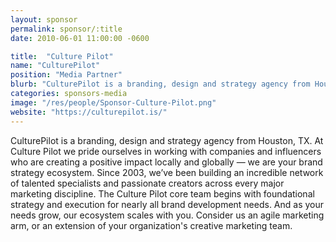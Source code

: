 ```yaml
---
layout: sponsor
permalink: sponsor/:title
date: 2010-06-01 11:00:00 -0600

title:  "Culture Pilot"
name: "CulturePilot"
position: "Media Partner"
blurb: "CulturePilot is a branding, design and strategy agency from Houston, TX."
categories: sponsors-media
image: "/res/people/Sponsor-Culture-Pilot.png"
website: "https://culturepilot.is/"
---
```


CulturePilot is a branding, design and strategy agency from Houston, TX. At Culture Pilot we pride ourselves in working with companies and influencers who are creating a positive impact locally and globally — we are your brand strategy ecosystem. Since 2003, we’ve been building an incredible network of talented specialists and passionate creators across every major marketing discipline. The Culture Pilot core team begins with foundational strategy and execution for nearly all brand development needs. And as your needs grow, our ecosystem scales with you. Consider us an agile marketing arm, or an extension of your organization's creative marketing team.
